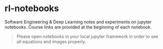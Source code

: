 # rl-notebooks
Software Engineering & Deep Learning notes and experiments on jupyter notebooks.
Course links are provided at the beginning of each notebook.

> Please open notebooks in your local jupyter framework in order to see all equations
and images properly.
